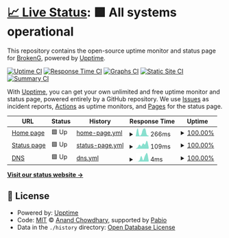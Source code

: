 # [📈 Live Status](https://brokengdnb.github.io/upptime): <!--live status--> **🟩 All systems operational**

This repository contains the open-source uptime monitor and status page for [BrokenG](https://brokengdnb.github.io/upptime), powered by [Upptime](https://github.com/upptime/upptime).

[![Uptime CI](https://github.com/brokengdnb/upptime/workflows/Uptime%20CI/badge.svg)](https://github.com/brokengdnb/upptime/actions?query=workflow%3A%22Uptime+CI%22)
[![Response Time CI](https://github.com/brokengdnb/upptime/workflows/Response%20Time%20CI/badge.svg)](https://github.com/brokengdnb/upptime/actions?query=workflow%3A%22Response+Time+CI%22)
[![Graphs CI](https://github.com/brokengdnb/upptime/workflows/Graphs%20CI/badge.svg)](https://github.com/brokengdnb/upptime/actions?query=workflow%3A%22Graphs+CI%22)
[![Static Site CI](https://github.com/brokengdnb/upptime/workflows/Static%20Site%20CI/badge.svg)](https://github.com/brokengdnb/upptime/actions?query=workflow%3A%22Static+Site+CI%22)
[![Summary CI](https://github.com/brokengdnb/upptime/workflows/Summary%20CI/badge.svg)](https://github.com/brokengdnb/upptime/actions?query=workflow%3A%22Summary+CI%22)

With [Upptime](https://upptime.js.org), you can get your own unlimited and free uptime monitor and status page, powered entirely by a GitHub repository. We use [Issues](https://github.com/brokengdnb/upptime/issues) as incident reports, [Actions](https://github.com/brokengdnb/upptime/actions) as uptime monitors, and [Pages](https://brokengdnb.github.io/upptime) for the status page.

<!--start: status pages-->
<!-- This summary is generated by Upptime (https://github.com/upptime/upptime) -->
<!-- Do not edit this manually, your changes will be overwritten -->
<!-- prettier-ignore -->
| URL | Status | History | Response Time | Uptime |
| --- | ------ | ------- | ------------- | ------ |
| <img alt="" src="https://icons.duckduckgo.com/ip3/master--jekyll-test-debase.netlify.app.ico" height="13"> [Home page](https://master--jekyll-test-debase.netlify.app/) | 🟩 Up | [home-page.yml](https://github.com/brokengdnb/upptime/commits/HEAD/history/home-page.yml) | <details><summary><img alt="Response time graph" src="./graphs/home-page/response-time-week.png" height="20"> 266ms</summary><br><a href="https://brokengdnb.github.io/upptime/history/home-page"><img alt="Response time 150" src="https://img.shields.io/endpoint?url=https%3A%2F%2Fraw.githubusercontent.com%2Fbrokengdnb%2Fupptime%2FHEAD%2Fapi%2Fhome-page%2Fresponse-time.json"></a><br><a href="https://brokengdnb.github.io/upptime/history/home-page"><img alt="24-hour response time 36" src="https://img.shields.io/endpoint?url=https%3A%2F%2Fraw.githubusercontent.com%2Fbrokengdnb%2Fupptime%2FHEAD%2Fapi%2Fhome-page%2Fresponse-time-day.json"></a><br><a href="https://brokengdnb.github.io/upptime/history/home-page"><img alt="7-day response time 266" src="https://img.shields.io/endpoint?url=https%3A%2F%2Fraw.githubusercontent.com%2Fbrokengdnb%2Fupptime%2FHEAD%2Fapi%2Fhome-page%2Fresponse-time-week.json"></a><br><a href="https://brokengdnb.github.io/upptime/history/home-page"><img alt="30-day response time 206" src="https://img.shields.io/endpoint?url=https%3A%2F%2Fraw.githubusercontent.com%2Fbrokengdnb%2Fupptime%2FHEAD%2Fapi%2Fhome-page%2Fresponse-time-month.json"></a><br><a href="https://brokengdnb.github.io/upptime/history/home-page"><img alt="1-year response time 150" src="https://img.shields.io/endpoint?url=https%3A%2F%2Fraw.githubusercontent.com%2Fbrokengdnb%2Fupptime%2FHEAD%2Fapi%2Fhome-page%2Fresponse-time-year.json"></a></details> | <details><summary><a href="https://brokengdnb.github.io/upptime/history/home-page">100.00%</a></summary><a href="https://brokengdnb.github.io/upptime/history/home-page"><img alt="All-time uptime 100.00%" src="https://img.shields.io/endpoint?url=https%3A%2F%2Fraw.githubusercontent.com%2Fbrokengdnb%2Fupptime%2FHEAD%2Fapi%2Fhome-page%2Fuptime.json"></a><br><a href="https://brokengdnb.github.io/upptime/history/home-page"><img alt="24-hour uptime 100.00%" src="https://img.shields.io/endpoint?url=https%3A%2F%2Fraw.githubusercontent.com%2Fbrokengdnb%2Fupptime%2FHEAD%2Fapi%2Fhome-page%2Fuptime-day.json"></a><br><a href="https://brokengdnb.github.io/upptime/history/home-page"><img alt="7-day uptime 100.00%" src="https://img.shields.io/endpoint?url=https%3A%2F%2Fraw.githubusercontent.com%2Fbrokengdnb%2Fupptime%2FHEAD%2Fapi%2Fhome-page%2Fuptime-week.json"></a><br><a href="https://brokengdnb.github.io/upptime/history/home-page"><img alt="30-day uptime 100.00%" src="https://img.shields.io/endpoint?url=https%3A%2F%2Fraw.githubusercontent.com%2Fbrokengdnb%2Fupptime%2FHEAD%2Fapi%2Fhome-page%2Fuptime-month.json"></a><br><a href="https://brokengdnb.github.io/upptime/history/home-page"><img alt="1-year uptime 100.00%" src="https://img.shields.io/endpoint?url=https%3A%2F%2Fraw.githubusercontent.com%2Fbrokengdnb%2Fupptime%2FHEAD%2Fapi%2Fhome-page%2Fuptime-year.json"></a></details>
| <img alt="" src="https://icons.duckduckgo.com/ip3/brokengdnb.github.io.ico" height="13"> [Status page](https://brokengdnb.github.io/upptime/) | 🟩 Up | [status-page.yml](https://github.com/brokengdnb/upptime/commits/HEAD/history/status-page.yml) | <details><summary><img alt="Response time graph" src="./graphs/status-page/response-time-week.png" height="20"> 109ms</summary><br><a href="https://brokengdnb.github.io/upptime/history/status-page"><img alt="Response time 108" src="https://img.shields.io/endpoint?url=https%3A%2F%2Fraw.githubusercontent.com%2Fbrokengdnb%2Fupptime%2FHEAD%2Fapi%2Fstatus-page%2Fresponse-time.json"></a><br><a href="https://brokengdnb.github.io/upptime/history/status-page"><img alt="24-hour response time 44" src="https://img.shields.io/endpoint?url=https%3A%2F%2Fraw.githubusercontent.com%2Fbrokengdnb%2Fupptime%2FHEAD%2Fapi%2Fstatus-page%2Fresponse-time-day.json"></a><br><a href="https://brokengdnb.github.io/upptime/history/status-page"><img alt="7-day response time 109" src="https://img.shields.io/endpoint?url=https%3A%2F%2Fraw.githubusercontent.com%2Fbrokengdnb%2Fupptime%2FHEAD%2Fapi%2Fstatus-page%2Fresponse-time-week.json"></a><br><a href="https://brokengdnb.github.io/upptime/history/status-page"><img alt="30-day response time 121" src="https://img.shields.io/endpoint?url=https%3A%2F%2Fraw.githubusercontent.com%2Fbrokengdnb%2Fupptime%2FHEAD%2Fapi%2Fstatus-page%2Fresponse-time-month.json"></a><br><a href="https://brokengdnb.github.io/upptime/history/status-page"><img alt="1-year response time 108" src="https://img.shields.io/endpoint?url=https%3A%2F%2Fraw.githubusercontent.com%2Fbrokengdnb%2Fupptime%2FHEAD%2Fapi%2Fstatus-page%2Fresponse-time-year.json"></a></details> | <details><summary><a href="https://brokengdnb.github.io/upptime/history/status-page">100.00%</a></summary><a href="https://brokengdnb.github.io/upptime/history/status-page"><img alt="All-time uptime 100.00%" src="https://img.shields.io/endpoint?url=https%3A%2F%2Fraw.githubusercontent.com%2Fbrokengdnb%2Fupptime%2FHEAD%2Fapi%2Fstatus-page%2Fuptime.json"></a><br><a href="https://brokengdnb.github.io/upptime/history/status-page"><img alt="24-hour uptime 100.00%" src="https://img.shields.io/endpoint?url=https%3A%2F%2Fraw.githubusercontent.com%2Fbrokengdnb%2Fupptime%2FHEAD%2Fapi%2Fstatus-page%2Fuptime-day.json"></a><br><a href="https://brokengdnb.github.io/upptime/history/status-page"><img alt="7-day uptime 100.00%" src="https://img.shields.io/endpoint?url=https%3A%2F%2Fraw.githubusercontent.com%2Fbrokengdnb%2Fupptime%2FHEAD%2Fapi%2Fstatus-page%2Fuptime-week.json"></a><br><a href="https://brokengdnb.github.io/upptime/history/status-page"><img alt="30-day uptime 100.00%" src="https://img.shields.io/endpoint?url=https%3A%2F%2Fraw.githubusercontent.com%2Fbrokengdnb%2Fupptime%2FHEAD%2Fapi%2Fstatus-page%2Fuptime-month.json"></a><br><a href="https://brokengdnb.github.io/upptime/history/status-page"><img alt="1-year uptime 100.00%" src="https://img.shields.io/endpoint?url=https%3A%2F%2Fraw.githubusercontent.com%2Fbrokengdnb%2Fupptime%2FHEAD%2Fapi%2Fstatus-page%2Fuptime-year.json"></a></details>
| <img alt="" src="https://icons.duckduckgo.com/ip3/null.ico" height="13"> [DNS](1.1.1.1) | 🟩 Up | [dns.yml](https://github.com/brokengdnb/upptime/commits/HEAD/history/dns.yml) | <details><summary><img alt="Response time graph" src="./graphs/dns/response-time-week.png" height="20"> 4ms</summary><br><a href="https://brokengdnb.github.io/upptime/history/dns"><img alt="Response time 4" src="https://img.shields.io/endpoint?url=https%3A%2F%2Fraw.githubusercontent.com%2Fbrokengdnb%2Fupptime%2FHEAD%2Fapi%2Fdns%2Fresponse-time.json"></a><br><a href="https://brokengdnb.github.io/upptime/history/dns"><img alt="24-hour response time 2" src="https://img.shields.io/endpoint?url=https%3A%2F%2Fraw.githubusercontent.com%2Fbrokengdnb%2Fupptime%2FHEAD%2Fapi%2Fdns%2Fresponse-time-day.json"></a><br><a href="https://brokengdnb.github.io/upptime/history/dns"><img alt="7-day response time 4" src="https://img.shields.io/endpoint?url=https%3A%2F%2Fraw.githubusercontent.com%2Fbrokengdnb%2Fupptime%2FHEAD%2Fapi%2Fdns%2Fresponse-time-week.json"></a><br><a href="https://brokengdnb.github.io/upptime/history/dns"><img alt="30-day response time 5" src="https://img.shields.io/endpoint?url=https%3A%2F%2Fraw.githubusercontent.com%2Fbrokengdnb%2Fupptime%2FHEAD%2Fapi%2Fdns%2Fresponse-time-month.json"></a><br><a href="https://brokengdnb.github.io/upptime/history/dns"><img alt="1-year response time 4" src="https://img.shields.io/endpoint?url=https%3A%2F%2Fraw.githubusercontent.com%2Fbrokengdnb%2Fupptime%2FHEAD%2Fapi%2Fdns%2Fresponse-time-year.json"></a></details> | <details><summary><a href="https://brokengdnb.github.io/upptime/history/dns">100.00%</a></summary><a href="https://brokengdnb.github.io/upptime/history/dns"><img alt="All-time uptime 100.00%" src="https://img.shields.io/endpoint?url=https%3A%2F%2Fraw.githubusercontent.com%2Fbrokengdnb%2Fupptime%2FHEAD%2Fapi%2Fdns%2Fuptime.json"></a><br><a href="https://brokengdnb.github.io/upptime/history/dns"><img alt="24-hour uptime 100.00%" src="https://img.shields.io/endpoint?url=https%3A%2F%2Fraw.githubusercontent.com%2Fbrokengdnb%2Fupptime%2FHEAD%2Fapi%2Fdns%2Fuptime-day.json"></a><br><a href="https://brokengdnb.github.io/upptime/history/dns"><img alt="7-day uptime 100.00%" src="https://img.shields.io/endpoint?url=https%3A%2F%2Fraw.githubusercontent.com%2Fbrokengdnb%2Fupptime%2FHEAD%2Fapi%2Fdns%2Fuptime-week.json"></a><br><a href="https://brokengdnb.github.io/upptime/history/dns"><img alt="30-day uptime 100.00%" src="https://img.shields.io/endpoint?url=https%3A%2F%2Fraw.githubusercontent.com%2Fbrokengdnb%2Fupptime%2FHEAD%2Fapi%2Fdns%2Fuptime-month.json"></a><br><a href="https://brokengdnb.github.io/upptime/history/dns"><img alt="1-year uptime 100.00%" src="https://img.shields.io/endpoint?url=https%3A%2F%2Fraw.githubusercontent.com%2Fbrokengdnb%2Fupptime%2FHEAD%2Fapi%2Fdns%2Fuptime-year.json"></a></details>

<!--end: status pages-->

[**Visit our status website →**](https://brokengdnb.github.io/upptime)

## 📄 License

- Powered by: [Upptime](https://github.com/upptime/upptime)
- Code: [MIT](./LICENSE) © [Anand Chowdhary](https://anandchowdhary.com), supported by [Pabio](https://pabio.com)
- Data in the `./history` directory: [Open Database License](https://opendatacommons.org/licenses/odbl/1-0/)
